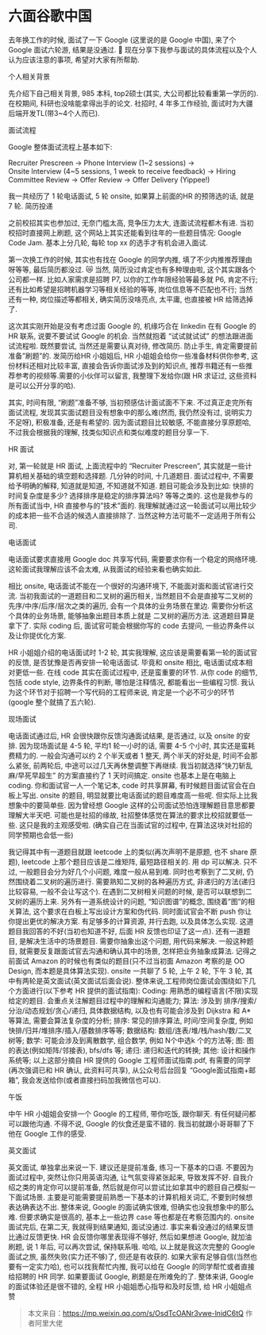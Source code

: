 # 六面谷歌中国

去年换工作的时候, 面试了一下 Google (这里说的是 Google 中国), 来了个 Google 面试六轮游, 结果是没通过. 🤣 现在分享下我参与面试的具体流程以及个人认为应该注意的事项, 希望对大家有所帮助.

个人相关背景



先介绍下自己相关背景, 985 本科, top2硕士(其实, 大公司都比较看重第一学历的). 在校期间, 科研也没啥能拿得出手的论文. 社招时, 4 年多工作经验, 面试时为大疆后端开发TL(带3~4个人而已).

面试流程



Google 整体面试流程上基本如下:

Recruiter Prescreen →
Phone Interview (1~2 sessions)  →  
Onsite Interview (4~5 sessions, 1 week to receive feedback)  →
Hiring Committee Review →
Offer Review →
Offer Delivery (Yippee!)



我一共经历了 1 轮电话面试, 5 轮 onsite, 如果算上前面的HR 的预筛选的话, 就是 7 轮.
简历投递


之前校招其实也参加过, 无奈门槛太高, 竞争压力太大, 连面试流程都木有进. 当初校招时直接网上刷题, 这个网站上其实还能看到往年的一些题目情况: Google Code Jam.  基本上分几轮, 每轮 top xx 的选手才有机会进入面试.

第一次换工作的时候, 其实也有找在 Google 的同学内推, 填了不少内推推荐理由呀等等, 最后简历都没过. 😿 当然, 简历没过肯定也有多种理由啦, 这个其实跟各个公司都一样. 比如人家需求是招聘 P7, 以你的工作年限经验等最多就 P6, 肯定不行; 还有比如希望是招聘机器学习等相关经验的等等, 岗位信息等不匹配也不行; 当然还有一种, 岗位描述等都相关, 确实简历没啥亮点, 太平庸, 也直接被 HR 给筛选掉了.

这次其实刚开始是没有考虑过面 Google 的, 机缘巧合在 linkedin 在有 Google 的 HR 联系, 说要不要试试 Google 的机会. 当然就抱着 “试试就试试” 的想法跟进面试流程啦. 既然要尝试, 当然还是需要认真对待, 修改简历.  防止手生, 肯定需要提前准备”刷题”的.  发简历给HR 小姐姐后, HR 小姐姐会给你一些准备材料供你参考, 这份材料还相对比较丰富, 直接会告诉你面试涉及到的知识点, 推荐书籍还有一些推荐参考的视频等.需要的小伙伴可以留言, 我整理下发给你(跟 HR 求证过, 这些资料是可以公开分享的哈).

其实, 时间有限, “刷题”准备不够, 当初预感估计面试面不下来. 不过真正走完所有面试流程, 发现其实面试题目没有想象中的那么难(然而, 我仍然没有过, 说明实力不足呀), 积极准备, 还是有希望的. 因为面试题目比较敏感, 不能直接分享原题哈, 不过我会根据我的理解, 找类似知识点和类似难度的题目分享一下.

HR 面试



对, 第一轮就是 HR 面试, 上面流程中的 “Recruiter Prescreen”, 其实就是一些计算机相关基础的填空题和选择题. 几分钟的时间, 十几道题目. 面试过程中, 不需要给予明确的解释, 知道就是知道, 不知道就不知道.  题目可能会涉及到比如: 快排的时间复杂度是多少? 选择排序是稳定的排序算法吗? 等等之类的.
这也是我参与的所有面试当中, HR 直接参与的”技术”面的. 我理解就通过这一轮面试可以用比较少的成本把一些不合适的候选人直接排除了. 当然这种方法可能不一定适用于所有公司.

电话面试



电话面试要求直接用 Google doc 共享写代码, 需要要求你有一个稳定的网络环境.  这轮面试我理解应该不会太难, 从我面试的经验来看也确实如此.

相比 onsite, 电话面试不能在一个很好的沟通环境下, 不能面对面和面试官进行交流. 当初我面试的一道题目和二叉树的遍历相关, 当然题目不会是直接写二叉树的先序/中序/后序/层次之类的遍历, 会有一个具体的业务场景在里边. 需要你分析这个具体的业务场景, 能够抽象出题目本质上就是 二叉树的遍历方法.  这道题目算是拿下了. 实际 coding 后, 面试官可能会根据你写的 code 去提问, 一些边界条件以及让你提优化方案.

HR 小姐姐介绍的电话面试时 1-2 轮, 其实我理解, 这应该是需要看第一轮的面试官的反馈, 是否犹豫是否再安排一轮电话面试. 毕竟和 onsite 相比, 电话面试成本相对更低一些. 在线 code 其实在面试过程中, 还是蛮重要的环节. 从你 code 的细节, 包括 code style, 边界条件的判断, 哪怕是注释情况, 都能看出一些编程习惯.  我认为这个环节对于招聘一个写代码的工程师来说, 肯定是一个必不可少的环节(google 整个就搞了五六轮).

现场面试



电话面试通过后, HR 会很快跟你反馈沟通面试结果, 是否通过, 以及 onsite 的安排.  因为现场面试是 4-5 轮, 平均1 轮一小时的话, 需要 4-5 个小时, 其实还是蛮耗费精力的. 一般会沟通可以约 2 个半天或者 1 整天, 两个半天的好处是, 时间不会那么紧张, 前两轮后, 中途可以过几天再休整调整下再继续. 我当初就选择”快刀斩乱麻/早死早超生” 的方案直接约了 1 天时间搞定.
onsite 也基本上是在电脑上 coding. 你和面试官一人一个笔记本, code 时共享屏幕, 有时候题目面试官会在白板上写出. onsite 的题目, 明显就要比电话面试的题目难度高一些呢. 但实际上比我想象中的要简单些. 因为曾经想 Google 这样的公司面试恐怕连理解题目意思都要理解大半天吧. 可能也是社招的缘故, 社招整体感觉在算法的要求比校招就要低一些. 这只是我的主观感受啦.  (确实自己在当面试官的过程中, 在算法这块对社招的同学预期也会低一些)

我记得其中有一道题目就跟 leetcode 上的类似(再次声明不是原题, 也不 share 原题), leetcode 上那个题目应该是二维矩阵, 最短路径相关的. 用 dp 可以解决. 只不过, 一般题目会分为好几个小问题, 难度一般从易到难.
同时也考察到了二叉树, 仍然围绕着二叉树的遍历进行. 需要熟知二叉树的各种遍历方式, 非递归的方法(递归比较容易, 一般不会让写这个). 在遇到二叉树相关问题的时候, 是否可以联想到二叉树的遍历上来.
另外有一道系统设计的问题, “知识图谱”的概念, 围绕着”图”的相关算法, 这个要求在白板上写出设计方案和伪代码. 同时面试官会不断 push 你让你提出更优的解决方案. 有足够多的计算资源, 并行去跑, 以及具体怎么实现.  这道题目我回答的不好(当初也知道不好, 后面 HR 反馈也印证了这一点).
还有一道题目, 是解决生活中的场景题目. 需要你抽象出这个问题, 用代码来解决. 一般这种题目, 就需要反复跟面试官去沟通和确认其中的场景, 怎样把业务抽象成算法.  记得之前面试 Amazon 的时候也有类似的题目(只不过当初面 Amazon 考察的是 OO Design, 而本题是具体算法实现).
onsite 一共聊了 5 轮, 上午 2 轮, 下午 3 轮, 其中有两轮是英文面试(英文面试后面会说). 整体来说,工程师岗位面试会围绕如下几个方面进行(以下参考 HR 提供的面试指南):
Coding: 用熟悉的编程语言(不限)实现给定的题目. 会重点关注解题目过程中的理解和沟通能力;
算法: 涉及到 排序/搜索/分治/动态规划/贪心/递归, 具体数据结构, 以及也有可能会涉及到 Dijkstra 和 A* 等算法, 需要会算法复杂度的分析;
排序: 常见的排序算法, 时间/空间复杂度, 例如 快排/归并/堆排序/插入/基数排序等等;
数据结构: 数组/连表/堆/栈/hash/数/二叉树等;
数学: 可能会涉及到离散数学, 组合数学, 例如 N个中选k 个的方法等;
图: 图的表达(例如矩阵/邻接表), bfs/dfs 等;
递归: 递归和迭代的转换;
其他: 设计和操作系统等;
以上这部分摘自 HR 提供的 Google 工程师面试指南.pdf, 有需要的同学(再次强调已和 HR 确认, 此资料可共享), 从公众号后台回复 “Google面试指南+邮箱”, 我会发送给你(或者直接扫码加我微信也可以).

午饭



中午 HR 小姐姐会安排一个 Google 的工程师, 带你吃饭, 跟你聊天. 有任何疑问都可以跟他沟通.  不得不说, Google 的伙食还是蛮不错的. 我当初就跟小哥哥聊了下他在 Google 工作的感受.



英文面试



英文面试, 单独拿出来说一下. 建议还是提前准备, 练习一下基本的口语. 不要因为面试过程中, 突然让你只用英语沟通, 让气氛变得紧张起来, 导致发挥不好. 自我介绍之类的肯定你可以提前准备, 然后就是你可以尝试比如拿其中的题目自己模拟一下面试场景. 主要是可能需要提前熟悉一下基本的计算机相关词汇, 不要到时候想表达确表达不出.
整体来说, Google 的面试确实很难, 但确实也没我想象中的那么难. 但要求确实是很高的, 基本上一些边界 case 等也都是在考察范围内的. onsite 面试完后, 在第二天, 我就得到结果通知, 面试没通过.  事实来看没通过的结果反馈比通过反馈更快. HR 会反馈你哪里表现得不够好, 然后如果想进 Google, 就加油刷题, 说 1 年后, 可以再次尝试, 保持联系哦.
哈哈, 以上就是我这次完整的 Google 面试之旅, 虽然失败(实力还不够)了, 但还是有收获的. 如果大家有足够自信(当然也要有一定实力哈), 也可以找我帮忙内推, 我可以给在 Google 的同学帮忙或者直接给招聘的 HR 同学.  如果要面试 Google, 刷题是在所难免的了. 整体来讲, Google 的面试体验还是很不错的, 全程 HR 小姐姐悉心指导和及时反馈, 给 HR 小姐姐点赞

> 本文来自：https://mp.weixin.qq.com/s/OsdTcOANr3vwe-lnidC6tQ 作者阿里大佬
